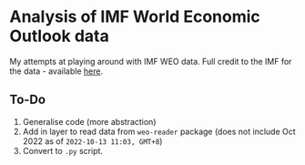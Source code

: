 # Analysis of IMF World Economic Outlook data
My attempts at playing around with IMF WEO data. Full credit to the IMF for the data - available [here](https://www.imf.org/en/Publications/SPROLLs/world-economic-outlook-databases#sort=%40imfdate%20descending).

## To-Do
1) Generalise code (more abstraction)
2) Add in layer to read data from `weo-reader` package (does not include Oct 2022 as of `2022-10-13 11:03, GMT+8`)
3) Convert to `.py` script.
